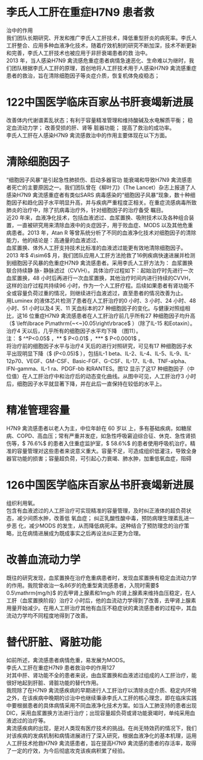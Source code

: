 # 李氏人工肝在重症H7N9 患者救  
治中的作用  
我们团队长期研究、开发和推广李氏人工肝技术，降低重型肝炎的病死率。李氏人工肝整合、应用多种血液净化技术，随着疗效机制的研究不断加深，技术不断更新和完善，李氏人工肝技术也被应用于非肝衰竭患者的救 治中。  
2013 年，当人感染H7N9 禽流感危重症患者病情急速恶化、生命难以为继时，我们团队根据李氏人工肝的原理，首创地将人工肝技术用于人感染H7N9 禽流感重症患者的救治，旨在清除细胞因子等炎症介质，恢复机体免疫稳态；  
# 122中国医学临床百家丛书肝衰竭新进展  
改善体内代谢谱紊乱状态；有利于容量精准管理和维持酸碱及水电解质平衡； 稳定血流动力学； 改善受损的肝、肾等 脏器功能； 提高了救治的成功率。  
李氏人工肝在人感染H7N9 禽流感救治中的作用主要体现在以下方面。  
#  清除细胞因子  
“细胞因子风暴”是引起急性肺损伤、启动多器官功 能衰竭和导致H7N9 禽流感患者死亡的主要原因之一。我们团队曾在《柳叶刀》（The Lancet）杂志上报道了人感染H7N9 禽流感重症者有类似SARS 病毒感染的“细胞因子风暴”现象，数十种细胞因子和趋化因子水平明显升高，并与疾病严重程度正相关。在重症流感病毒所致肺炎的治疗中，除了抗病毒治疗外，针对细胞因子的治疗备受 瞩目。  
近20 年来，血液净化技术，包括血液滤过、血浆置换、吸附技术以及各种组合装置，一直被研究用来清除血液中的炎症因子，用于败血症、MODS 以及其他危重病患者。2013 年，Atan R 等曾系统分析了不同的血液净化技术对细胞因子的清除能力，他的结论是：高通量的血液滤过、  
血浆置换、体外人工肝支持技术比标准的血液滤过能更有效地清除细胞因子。  
2013 年$ 4\sim6$  月，我们团队应用人工肝方法抢救了16例疾病快速进展并检测到细胞因子风暴的危重症H7N9 禽流感患者。采用李氏人工肝方法为： 血浆置换联合持续静 脉- 静脉滤过（CVVH）。具体治疗过程如下：起始治疗时先进行一次血浆置换，48 小时后再进行一次血浆置换，其他治疗时间内进行持续的CVVH，这样的治疗过程共持续96 小时，作为一个人工肝疗程。后续如果患者有肾功能不全或容量负荷过重的情况，则继续进行血液滤过，直至患者的情况改善为止。  
用Luminex 的液体芯片检测了患者在人工肝治疗的0 小时、3 小时、24 小时、48 小时、51 小时以及4 天、11 天血标本的27 种细胞因子的变化。与健康对照组相比，这16 位重症H7N9 禽流感患者在人工肝治疗前几乎所有27 种细胞因子均升高（$ \left\lbrace P\mathrm{~<~}0.05\right\rbrace$ ）（除了IL-15 和Eotaxin）。治疗4 天以后，几乎所有的细胞因子水平均下降 （图11）。  
注： $ ^*P<0.05$  ，\*\*  $ P<0.01$   ，\*\*\*   $ P<0.0001$  。  
将治疗前的细胞因子水平与治疗4 天后的进行对照研究，可见有17 种细胞因子水平出现明显下降（$ (P<0.05)$ ），包括IL-1 beta、IL-2、IL-4、IL-5、IL-9、IL-12p70、VEGF、GM-CSF、Basic-FGF、G-CSF、IL-17、IL-8、TNF-alpha、IFN-gamma、IL-1 ra、PDGF-bb 和RANTES。图12 显示了这17 种细胞因子（中位值）在人工肝治疗中和治疗后的动态变化曲线。从图中可见，人工肝治疗3 小时后，细胞因子水平就显著下降，并在此后一直保持在较低的水平上。  
#  精准管理容量  
H7N9  禽流感患者以老人为主，中位年龄在 60  岁以 上，多有基础疾病，如糖尿病、COPD、高血压；常有严重并发症，如急性呼吸窘迫综合征、休克、急性肾损伤等，$ 76.6\%$  的患者入住重症监护室，$ 58.6\%$ 的患者使用呼吸机治疗。精准的容量管理对这些患者来说意义重大。容量不足，可造成组织低灌注，导致全身器官功能的损害；容量超负荷，可引起心力衰竭、肺水肿，加重低氧血症，阻碍  
# 126中国医学临床百家丛书肝衰竭新进展  
组织利用氧。  
包含有血液滤过的人工肝治疗可实现精准的容量管理，及时纠正液体的超负荷状态，减少间质水肿，改善低 氧血症； 纠正乳酸性酸中毒，预防病理生理紊乱进一步恶 化，减少MODS 的发生，从而降低病死率。这种结合了预防理念的治疗策略，比在病情进展成为既成事实之后再设法纠正更为合理。  
#  改善血流动力学  
既往的研究发现，血浆置换在治疗危重病患者时，发现血浆置换有稳定血流动力学的作用。我院曾收治一名86岁的危重型禽流感患者，入院时需要$ 0.5\mathrm{mg/h}$     的去甲肾上腺素和1mg/h 的肾上腺素来维持血压稳定，在人工肝（血浆置换阶段）治疗2 小时后，他的血流动力学得到了改善，去甲肾上腺素用量开始减少。在用人工肝治疗其他有血压不稳症状的禽流感患者的过程中，其血流动力学均不同程度地得到了改善。  
#  替代肝脏、肾脏功能  
如前所述，禽流感患者病情危重，易发展为MODS。  
李氏人工肝在重症H7N9 患者救治中的作用127  
对其中肝、肾功能不全的患者来说，由血浆置换和血液滤过组成的人工肝治疗，能很好地起到肝脏、肾脏功能的替代作用。  
我院除了在H7N9 禽流感疾病的早期进行人工肝治疗以清除炎症介质、稳定内环境之外，在该疾病中晚期的诊治中也继续秉承李氏人工肝的核心理念，即在临床实践中要根据患者的具体病情采用不同血液净化技术方案。如当人工肺支持的患者出现DIC，采用血浆置换方法进行治疗；出现容量超负荷或肾功能衰竭时，单纯采用血液滤过的治疗等。  
禽流感疾病的出现，是对人类现有医疗技术的挑战。在尚无特效药的情况下，我们对该疾病的发病机制和病情进展进行了深入研究，根据血液净化的基本机理，运用人工肝技术抢救H7N9 禽流感患者，旨在提高H7N9 禽流感的患者的存活率，取得了一定的疗效，为今后彻底攻克该疾病积累了经验。  

